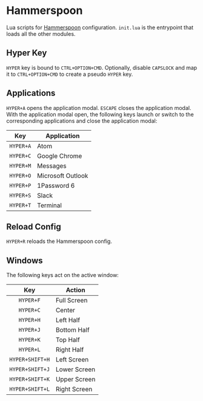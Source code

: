 # Hammerspoon

Lua scripts for [Hammerspoon](http://www.hammerspoon.org/) configuration. `init.lua` is the entrypoint that loads all the other modules.

## Hyper Key

`HYPER` key is bound to `CTRL+OPTION+CMD`. Optionally, disable `CAPSLOCK` and map it to `CTRL+OPTION+CMD` to create a pseudo `HYPER` key.

## Applications

`HYPER+A` opens the application modal. `ESCAPE` closes the application modal. With the application modal open, the following keys launch or switch to the corresponding applications and close the application modal:

| Key       | Application       |
|:---------:| ----------------- |
| `HYPER+A` | Atom              |
| `HYPER+C` | Google Chrome     |
| `HYPER+M` | Messages          |
| `HYPER+O` | Microsoft Outlook |
| `HYPER+P` | 1Password 6       |
| `HYPER+S` | Slack             |
| `HYPER+T` | Terminal          |

## Reload Config

`HYPER+R` reloads the Hammerspoon config.

## Windows

The following keys act on the active window:

| Key             | Action       |
|:---------------:| ------------ |
| `HYPER+F`       | Full Screen  |
| `HYPER+C`       | Center       |
| `HYPER+H`       | Left Half    |
| `HYPER+J`       | Bottom Half  |
| `HYPER+K`       | Top Half     |
| `HYPER+L`       | Right Half   |
| `HYPER+SHIFT+H` | Left Screen  |
| `HYPER+SHIFT+J` | Lower Screen |
| `HYPER+SHIFT+K` | Upper Screen |
| `HYPER+SHIFT+L` | Right Screen |
